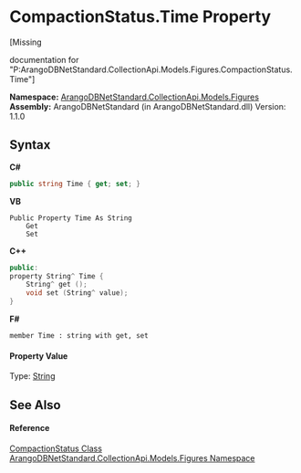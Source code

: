 # CompactionStatus.Time Property 
 

\[Missing <summary> documentation for "P:ArangoDBNetStandard.CollectionApi.Models.Figures.CompactionStatus.Time"\]

**Namespace:**&nbsp;<a href="fc0ac85a-f4fb-6c1f-5eac-41e31ea1ab30">ArangoDBNetStandard.CollectionApi.Models.Figures</a><br />**Assembly:**&nbsp;ArangoDBNetStandard (in ArangoDBNetStandard.dll) Version: 1.1.0

## Syntax

**C#**<br />
``` C#
public string Time { get; set; }
```

**VB**<br />
``` VB
Public Property Time As String
	Get
	Set
```

**C++**<br />
``` C++
public:
property String^ Time {
	String^ get ();
	void set (String^ value);
}
```

**F#**<br />
``` F#
member Time : string with get, set

```


#### Property Value
Type: <a href="https://docs.microsoft.com/dotnet/api/system.string" target="_blank" rel="noopener noreferrer">String</a>

## See Also


#### Reference
<a href="18c1a171-c05c-8c34-a8bb-bc165aa2d240">CompactionStatus Class</a><br /><a href="fc0ac85a-f4fb-6c1f-5eac-41e31ea1ab30">ArangoDBNetStandard.CollectionApi.Models.Figures Namespace</a><br />